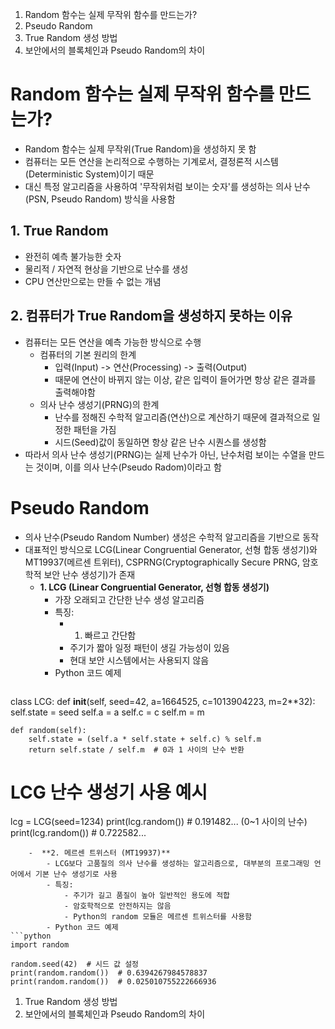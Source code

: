 1. Random 함수는 실제 무작위 함수를 만드는가?
2. Pseudo Random
3. True Random 생성 방법 
4. 보안에서의 블록체인과 Pseudo Random의 차이

# Random 함수는 실제 무작위 함수를 만드는가?
- Random 함수는 실제 무작위(True Random)을 생성하지 못 함
- 컴퓨터는 모든 연산을 논리적으로 수행하는 기계로서, 결정론적 시스템(Deterministic System)이기 때문
- 대신 특정 알고리즘을 사용하여 '무작위처럼 보이는 숫자'를 생성하는 의사 난수(PSN, Pseudo Random) 방식을 사용함

## 1. True Random
- 완전히 예측 불가능한 숫자
- 물리적 / 자연적 현상을 기반으로 난수를 생성
- CPU 연산만으로는 만들 수 없는 개념

## 2. 컴퓨터가 True Random을 생성하지 못하는 이유
- 컴퓨터는 모든 연산을 예측 가능한 방식으로 수행
	- 컴퓨터의 기본 원리의 한계
		- 입력(Input) -> 연산(Processing) -> 출력(Output)
		- 때문에 연산이 바뀌지 않는 이상, 같은 입력이 들어가면 항상 같은 결과를 출력해야함
	- 의사 난수 생성기(PRNG)의 한계
		- 난수를 정해진 수학적 알고리즘(연산)으로 계산하기 때문에 결과적으로 일정한 패턴을 가짐
		- 시드(Seed)값이 동일하면 항상 같은 난수 시퀀스를 생성함
- 따라서 의사 난수 생성기(PRNG)는 실제 난수가 아닌, 난수처럼 보이는 수열을 만드는 것이며, 이를 의사 난수(Pseudo Radom)이라고 함

# Pseudo Random
- 의사 난수(Pseudo Random Number) 생성은 수학적 알고리즘을 기반으로 동작
- 대표적인 방식으로 LCG(Linear Congruential Generator, 선형 합동 생성기)와 MT19937(메르센 트위터), CSPRNG(Cryptographically Secure PRNG, 암호학적 보안 난수 생성기)가 존재
	- **1. LCG (Linear Congruential Generator, 선형 합동 생성기)**
		- 가장 오래되고 간단한 난수 생성 알고리즘
		- 특징:
			- 1. 빠르고 간단함
			- 주기가 짧아 일정 패턴이 생길 가능성이 있음
			- 현대 보안 시스템에서는 사용되지 않음
		- Python 코드 예제
		  ``` python
class LCG:
    def __init__(self, seed=42, a=1664525, c=1013904223, m=2**32):
        self.state = seed
        self.a = a
        self.c = c
        self.m = m

    def random(self):
        self.state = (self.a * self.state + self.c) % self.m
        return self.state / self.m  # 0과 1 사이의 난수 반환

# LCG 난수 생성기 사용 예시
lcg = LCG(seed=1234)
print(lcg.random())  # 0.191482... (0~1 사이의 난수)
print(lcg.random())  # 0.722582...
```
	-  **2. 메르센 트위스터 (MT19937)**
		- LCG보다 고품질의 의사 난수를 생성하는 알고리즘으로, 대부분의 프로그래밍 언어에서 기본 난수 생성기로 사용
		- 특징:
			- 주기가 길고 품질이 높아 일반적인 용도에 적합
			- 암호학적으로 안전하지는 않음
			- Python의 random 모듈은 메르센 트위스터를 사용함
		- Python 코드 예제
```python
import random

random.seed(42)  # 시드 값 설정
print(random.random())  # 0.6394267984578837
print(random.random())  # 0.025010755222666936
```


1. True Random 생성 방법 
2. 보안에서의 블록체인과 Pseudo Random의 차이